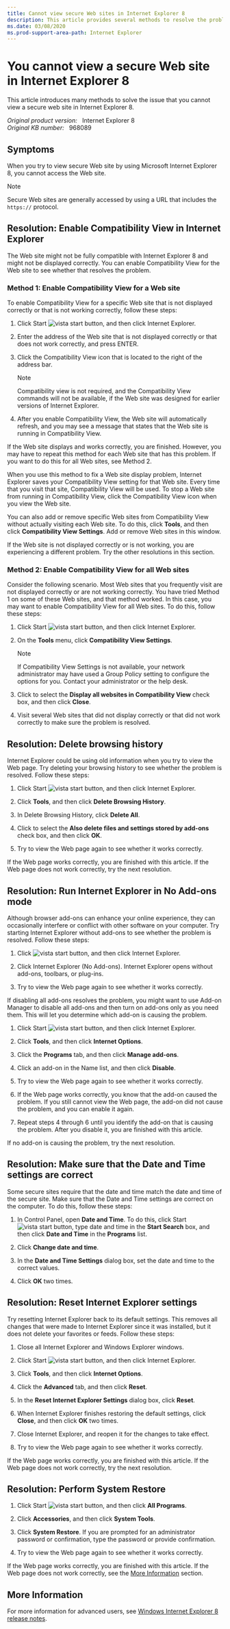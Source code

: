 ```yaml
---
title: Cannot view secure Web sites in Internet Explorer 8
description: This article provides several methods to resolve the problem of secure Web sites (https://) not displaying in Internet Explorer 8.
ms.date: 03/08/2020
ms.prod-support-area-path: Internet Explorer
---
```

# You cannot view a secure Web site in Internet Explorer 8

This article introduces many methods to solve the issue that you cannot view a secure web site in Internet Explorer 8.

_Original product version:_ &nbsp; Internet Explorer 8  
_Original KB number:_ &nbsp; 968089

## Symptoms

When you try to view secure Web site by using Microsoft Internet Explorer 8, you cannot access the Web site.

> [!NOTE]
> Secure Web sites are generally accessed by using a URL that includes the `https://` protocol.

## Resolution: Enable Compatibility View in Internet Explorer

The Web site might not be fully compatible with Internet Explorer 8 and might not be displayed correctly. You can enable Compatibility View for the Web site to see whether that resolves the problem.

### Method 1: Enable Compatibility View for a Web site

To enable Compatibility View for a specific Web site that is not displayed correctly or that is not working correctly, follow these steps:

1. Click Start ![vista start button](./media/cannot-view-secure-web-sites-in-ie/vista-start-button.png), and then click Internet Explorer.

2. Enter the address of the Web site that is not displayed correctly or that does not work correctly, and press ENTER.

3. Click the Compatibility View icon that is located to the right of the address bar.

   > [!NOTE]
   > Compatibility view is not required, and the Compatibility View commands will not be available, if the Web site was designed for earlier versions of Internet Explorer.

4. After you enable Compatibility View, the Web site will automatically refresh, and you may see a message that states that the Web site is running in Compatibility View.

If the Web site displays and works correctly, you are finished. However, you may have to repeat this method for each Web site that has this problem. If you want to do this for all Web sites, see Method 2.

When you use this method to fix a Web site display problem, Internet Explorer saves your Compatibility View setting for that Web site. Every time that you visit that site, Compatibility View will be used. To stop a Web site from running in Compatibility View, click the Compatibility View icon when you view the Web site.

You can also add or remove specific Web sites from Compatibility View without actually visiting each Web site. To do this, click **Tools**, and then click **Compatibility View Settings**. Add or remove Web sites in this window.

If the Web site is not displayed correctly or is not working, you are experiencing a different problem. Try the other resolutions in this section.

### Method 2: Enable Compatibility View for all Web sites

Consider the following scenario. Most Web sites that you frequently visit are not displayed correctly or are not working correctly. You have tried Method 1 on some of these Web sites, and that method worked. In this case, you may want to enable Compatibility View for all Web sites. To do this, follow these steps:

1. Click Start ![vista start button](./media/cannot-view-secure-web-sites-in-ie/vista-start-button.png), and then click Internet Explorer.

2. On the **Tools** menu, click **Compatibility View Settings**.

   > [!NOTE]
   > If Compatibility View Settings is not available, your network administrator may have used a Group Policy setting to configure the options for you. Contact your administrator or the help desk.

3. Click to select the **Display all websites in Compatibility View** check box, and then click **Close**.

4. Visit several Web sites that did not display correctly or that did not work correctly to make sure the problem is resolved.

## Resolution: Delete browsing history

Internet Explorer could be using old information when you try to view the Web page. Try deleting your browsing history to see whether the problem is resolved. Follow these steps:

1. Click Start ![vista start button](./media/cannot-view-secure-web-sites-in-ie/vista-start-button.png), and then click Internet Explorer.

2. Click **Tools**, and then click **Delete Browsing History**.

3. In Delete Browsing History, click **Delete All**.

4. Click to select the **Also delete files and settings stored by add-ons** check box, and then click **OK**.

5. Try to view the Web page again to see whether it works correctly.

If the Web page works correctly, you are finished with this article. If the Web page does not work correctly, try the next resolution.

## Resolution: Run Internet Explorer in No Add-ons mode

Although browser add-ons can enhance your online experience, they can occasionally interfere or conflict with other software on your computer. Try starting Internet Explorer without add-ons to see whether the problem is resolved. Follow these steps:

1. Click ![vista start button](./media/cannot-view-secure-web-sites-in-ie/vista-start-button.png), and then click Internet Explorer.

2. Click Internet Explorer (No Add-ons). Internet Explorer opens without add-ons, toolbars, or plug-ins.

3. Try to view the Web page again to see whether it works correctly.

If disabling all add-ons resolves the problem, you might want to use Add-on Manager to disable all add-ons and then turn on add-ons only as you need them. This will let you determine which add-on is causing the problem.

1. Click Start ![vista start button](./media/cannot-view-secure-web-sites-in-ie/vista-start-button.png), and then click Internet Explorer.

2. Click **Tools**, and then click **Internet Options**.

3. Click the **Programs** tab, and then click **Manage add-ons**.

4. Click an add-on in the Name list, and then click **Disable**.

5. Try to view the Web page again to see whether it works correctly.

6. If the Web page works correctly, you know that the add-on caused the problem. If you still cannot view the Web page, the add-on did not cause the problem, and you can enable it again.

7. Repeat steps 4 through 6 until you identify the add-on that is causing the problem. After you disable it, you are finished with this article.

If no add-on is causing the problem, try the next resolution.

## Resolution: Make sure that the Date and Time settings are correct

Some secure sites require that the date and time match the date and time of the secure site. Make sure that the Date and Time settings are correct on the computer. To do this, follow these steps:

1. In Control Panel, open **Date and Time**. To do this, click Start ![vista start button](./media/cannot-view-secure-web-sites-in-ie/vista-start-button.png), type date and time in the **Start Search** box, and then click **Date and Time** in the **Programs** list.

2. Click **Change date and time**.

3. In the **Date and Time Settings** dialog box, set the date and time to the correct values.

4. Click **OK** two times.

## Resolution: Reset Internet Explorer settings

Try resetting Internet Explorer back to its default settings. This removes all changes that were made to Internet Explorer since it was installed, but it does not delete your favorites or feeds. Follow these steps:

1. Close all Internet Explorer and Windows Explorer windows.

2. Click Start ![vista start button](./media/cannot-view-secure-web-sites-in-ie/vista-start-button.png), and then click Internet Explorer.

3. Click **Tools**, and then click **Internet Options**.

4. Click the **Advanced** tab, and then click **Reset**.

5. In the **Reset Internet Explorer Settings** dialog box, click **Reset**.

6. When Internet Explorer finishes restoring the default settings, click **Close**, and then click **OK** two times.

7. Close Internet Explorer, and reopen it for the changes to take effect.

8. Try to view the Web page again to see whether it works correctly.

If the Web page works correctly, you are finished with this article. If the Web page does not work correctly, try the next resolution.

## Resolution: Perform System Restore

1. Click Start ![vista start button](./media/cannot-view-secure-web-sites-in-ie/vista-start-button.png), and then click **All Programs**.

2. Click **Accessories**, and then click **System Tools**.

3. Click **System Restore**. If you are prompted for an administrator password or confirmation, type the password or provide confirmation.

4. Try to view the Web page again to see whether it works correctly.

If the Web page works correctly, you are finished with this article. If the Web page does not work correctly, see the [More Information](#more-information) section.

## More Information

For more information for advanced users, see [Windows Internet Explorer 8 release notes](https://docs.microsoft.com/previous-versions/dd441788(v=msdn.10)).
